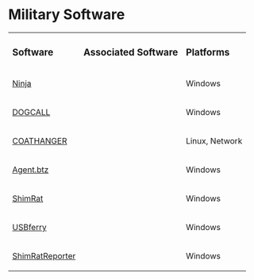 # Military Software
<table>
  <tr>
    <td>
      <h3>Software</h3>
    </td>
    <td>
      <h3>Associated Software</h3>
    </td>
    <td>
      <h3>Platforms</h3>
    </td>
  </tr>
  <tr>
    <td>
      <a href="#">Ninja</a>
    </td>
    <td>
      <p></p>
    </td>
    <td>
      <p>Windows</p>
    </td>
  </tr>
  <tr>
    <td>
      <a href="#">DOGCALL</a>
    </td>
    <td>
      <p></p>
    </td>
    <td>
      <p>Windows</p>
    </td>
  </tr>
  <tr>
    <td>
      <a href="https://github.com/PudgyDragon/IOCs/tree/main/All/Coathanger%20RAT">COATHANGER</a>
    </td>
    <td>
      <p></p>
    </td>
    <td>
      <p>Linux, Network</p>
    </td>
  </tr>
  <tr>
    <td>
      <a href="#">Agent.btz</a>
    </td>
    <td>
      <p></p>
    </td>
    <td>
      <p>Windows</p>
    </td>
  </tr>
  <tr>
    <td>
      <a href="#">ShimRat</a>
    </td>
    <td>
      <p></p>
    </td>
    <td>
      <p>Windows</p>
    </td>
  </tr>
  <tr>
    <td>
      <a href="#">USBferry</a>
    </td>
    <td>
      <p></p>
    </td>
    <td>
      <p>Windows</p>
    </td>
  </tr>
  <tr>
    <td>
      <a href="#">ShimRatReporter</a>
    </td>
    <td>
      <p></p>
    </td>
    <td>
      <p>Windows</p>
    </td>
  </tr>
</table>
